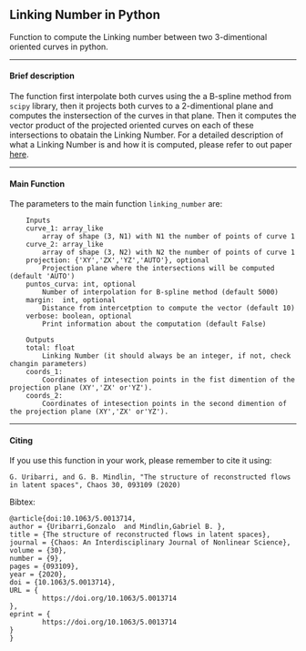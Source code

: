 ## **Linking Number in Python**

Function to compute the Linking number between two 3-dimentional oriented curves in python.

---
#### **Brief description**
The function first interpolate both curves using the a B-spline method from `scipy` library, then it projects both curves to a 2-dimentional plane and computes the instersection of the curves in that plane. Then it computes the vector product of the projected oriented curves on each of these intersections to obatain the Linking Number.
For a detailed description of what a Linking Number is and how it is computed, please refer to out paper [here](https://aip.scitation.org/doi/10.1063/5.0013714).

---
#### **Main Function**

The parameters to the main function `linking_number` are:

```
    Inputs
    curve_1: array_like
        array of shape (3, N1) with N1 the number of points of curve 1
    curve_2: array_like
        array of shape (3, N2) with N2 the number of points of curve 1
    projection: {'XY','ZX','YZ','AUTO'}, optional
        Projection plane where the intersections will be computed (default 'AUTO')
    puntos_curva: int, optional
        Number of interpolation for B-spline method (default 5000)
    margin:  int, optional
        Distance from intercetption to compute the vector (default 10)
    verbose: boolean, optional
        Print information about the computation (default False)

    Outputs
    total: float
        Linking Number (it should always be an integer, if not, check changin parameters)
    coords_1: 
        Coordinates of intesection points in the fist dimention of the projection plane (XY','ZX' or'YZ').
    coords_2: 
        Coordinates of intesection points in the second dimention of the projection plane (XY','ZX' or'YZ').
```
---
#### **Citing**
If you use this function in your work, please remember to cite it using:

```
G. Uribarri, and G. B. Mindlin, "The structure of reconstructed flows in latent spaces", Chaos 30, 093109 (2020)

```
Bibtex:
```
@article{doi:10.1063/5.0013714,
author = {Uribarri,Gonzalo  and Mindlin,Gabriel B. },
title = {The structure of reconstructed flows in latent spaces},
journal = {Chaos: An Interdisciplinary Journal of Nonlinear Science},
volume = {30},
number = {9},
pages = {093109},
year = {2020},
doi = {10.1063/5.0013714},
URL = { 
        https://doi.org/10.1063/5.0013714
},
eprint = { 
        https://doi.org/10.1063/5.0013714  
}
}
```

